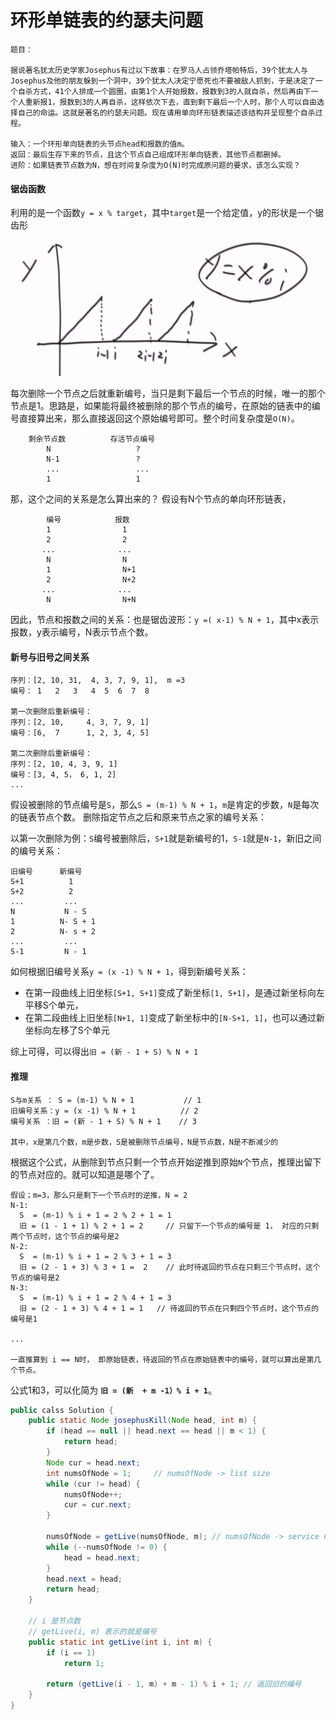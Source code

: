 # 环形单链表的约瑟夫问题
```
题目：

据说著名犹太历史学家Josephus有过以下故事：在罗马人占领乔塔帕特后，39个犹太人与Josephus及他的朋友躲到一个洞中，39个犹太人决定宁愿死也不要被敌人抓到，于是决定了一个自杀方式，41个人排成一个圆圈，由第1个人开始报数，报数到3的人就自杀，然后再由下一个人重新报1，报数到3的人再自杀，这样依次下去，直到剩下最后一个人时，那个人可以自由选择自己的命运。这就是著名的约瑟夫问题。现在请用单向环形链表描述该结构并呈现整个自杀过程。

输入：一个环形单向链表的头节点head和报数的值m。
返回：最后生存下来的节点，且这个节点自己组成环形单向链表，其他节点都删掉。
进阶：如果链表节点数为N，想在时间复杂度为O(N)时完成原问题的要求，该怎么实现？
```
#### 锯齿函数
利用的是一个函数`y = x % target`，其中`target`是一个给定值，y的形状是一个锯齿形

![锯齿](./img/约瑟夫环_函数.png) 

每次删除一个节点之后就重新编号，当只是剩下最后一个节点的时候，唯一的那个节点是1。思路是，如果能将最终被删除的那个节点的编号，在原始的链表中的编号直接算出来，那么直接返回这个原始编号即可。整个时间复杂度是`O(N)`。
```
    剩余节点数          存活节点编号
        N                   ?
        N-1                 ?
        ...                 ...
        1                   1
```

那，这个之间的关系是怎么算出来的？ 假设有N个节点的单向环形链表，
```
        编号            报数           
        1                1
        2                2
       ...              ...
        N                N
        1                N+1
        2                N+2
       ...              ...
        N                N+N
```
因此，节点和报数之间的关系：也是锯齿波形：`y =( x-1) % N + 1`，其中x表示报数，y表示编号，N表示节点个数。

#### 新号与旧号之间关系
```
序列：[2, 10, 31,  4, 3, 7, 9, 1],  m =3 
编号： 1   2   3   4  5  6  7  8

第一次删除后重新编号：
序列：[2, 10,     4, 3, 7, 9, 1]
编号：[6,  7      1, 2, 3, 4, 5]

第二次删除后重新编号：
序列：[2, 10, 4, 3, 9, 1]
编号：[3, 4, 5， 6, 1, 2]
...
```
假设被删除的节点编号是`S`，那么`S = (m-1) % N + 1`，`m`是肯定的步数，`N`是每次的链表节点个数。 删除指定节点之后和原来节点之家的编号关系：

以第一次删除为例：`S`编号被删除后，`S+1`就是新编号的1，`S-1`就是`N-1`，新旧之间的编号关系：
```
旧编号      新编号
S+1          1
S+2          2 
...         ...
N           N - S
1          N- S + 1
2          N- s + 2
...         ...
S-1         N - 1 
```
如何根据旧编号关系`y = (x -1) % N + 1`，得到新编号关系：
+ 在第一段曲线上旧坐标`[S+1, S+1]`变成了新坐标`[1, S+1]`，是通过新坐标向左平移S个单元，
+ 在第二段曲线上旧坐标`[N+1, 1]`变成了新坐标中的`[N-S+1, 1]`，也可以通过新坐标向左移了S个单元

综上可得，可以得出`旧 = (新 - 1 + S) % N + 1` 

#### 推理
```
S与m关系 ： S = (m-1) % N + 1           // 1
旧编号关系：y = (x -1) % N + 1          // 2
编号关系 ：旧 = (新 - 1 + S) % N + 1    // 3

其中，x是第几个数，m是步数，S是被删除节点编号，N是节点数，N是不断减少的
```
根据这个公式，从删除到节点只剩一个节点开始逆推到原始`N`个节点，推理出留下的节点对应的。就可以知道是哪个了。

```
假设；m=3，那么只是剩下一个节点时的逆推，N = 2
N-1:
  S  = (m-1) % i + 1 = 2 % 2 + 1 = 1
  旧 = (1 - 1 + 1) % 2 + 1 = 2     // 只留下一个节点的编号是 1， 对应的只剩两个节点时，这个节点的编号是2
N-2: 
  S  = (m-1) % i + 1 = 2 % 3 + 1 = 3
  旧 = (2 - 1 + 3) % 3 + 1 =  2    // 此时待返回的节点在只剩三个节点时，这个节点的编号是2
N-3:
  S  = (m-1) % i + 1 = 2 % 4 + 1 = 3
  旧 = (2 - 1 + 3) % 4 + 1 = 1   // 待返回的节点在只剩四个节点时，这个节点的编号是1

...

一直推算到 i == N时， 即原始链表，待返回的节点在原始链表中的编号，就可以算出是第几个节点。
```
公式1和3，可以化简为 **`旧 = (新  + m -1）% i + 1`**。
```java
public calss Solution { 
	public static Node josephusKill(Node head, int m) {
		if (head == null || head.next == head || m < 1) {
			return head;
		}
		Node cur = head.next;
		int numsOfNode = 1;     // numsOfNode -> list size
		while (cur != head) {
			numsOfNode++;
			cur = cur.next;
		}
		
		numsOfNode = getLive(numsOfNode, m); // numsOfNode -> service node position
		while (--numsOfNode != 0) {
			head = head.next;
		}
		head.next = head;
		return head;
	}

    // i 是节点数
    // getLive(i, m) 表示的就是编号 
	public static int getLive(int i, int m) {
		if (i == 1) 
        	return 1;
		
		return (getLive(i - 1, m) + m - 1) % i + 1; // 返回旧的编号
	}
}
```

